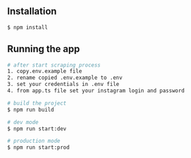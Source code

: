 ## Installation

```bash
$ npm install
```

## Running the app

```bash
# after start scraping process
1. copy.env.example file
2. rename copied .env.example to .env
3. set your credentials in .env file
4. from app.ts file set your instagram login and password

# build the project
$ npm run build

# dev mode
$ npm run start:dev

# production mode
$ npm run start:prod
```
